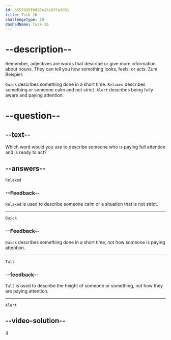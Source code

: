 ```yaml
---
id: 6557995f0d97e1b2837a3081
title: Task 16
challengeType: 19
dashedName: task-16
---
```


# --description--

Remember, adjectives are words that describe or give more information about nouns. They can tell you how something looks, feels, or acts. Zum Beispiel:

`Quick` describes something done in a short time. `Relaxed` describes something or someone calm and not strict. `Alert` describes being fully aware and paying attention.

# --question--

## --text--

Which word would you use to describe someone who is paying full attention and is ready to act?

## --answers--

`Relaxed`

### --Feedback--

`Relaxed` is used to describe someone calm or a situation that is not strict.

---

`Quick`

### --Feedback--

`Quick` describes something done in a short time, not how someone is paying attention.

---

`Tall`

### --feedback--

`Tall` is used to describe the height of someone or something, not how they are paying attention.

---

`Alert`

## --video-solution--

4
